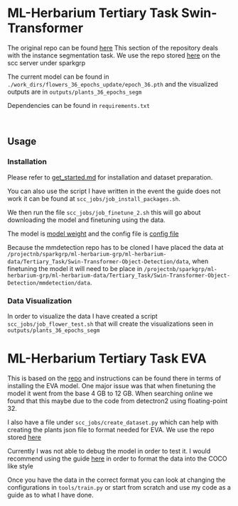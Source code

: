 # ML-Herbarium Tertiary Task Swin-Transformer

The original repo can be found [here](https://github.com/SwinTransformer/Swin-Transformer-Object-Detection)
This section of the repository deals with the instance segmentation task. We use the repo stored [here](/projectnb/sparkgrp/ml-herbarium-grp/ml-herbarium-data/Tertiary_Task/Swin-Transformer-Object-Detection/) on the scc server under sparkgrp

The current model can be found in `./work_dirs/flowers_36_epochs_update/epoch_36.pth` and the visualized outputs are in `outputs/plants_36_epochs_segm`

Dependencies can be found in `requirements.txt`

<br />

## Usage

### Installation

Please refer to [get_started.md](https://github.com/open-mmlab/mmdetection/blob/master/docs/en/get_started.md) for installation and dataset preparation.

You can also use the script I have written in the event the guide does not work it can be found at `scc_jobs/job_install_packages.sh`.

We then run the file `scc_jobs/job_finetune_2.sh` this will go about downloading the model and finetuning using the data.

The model is [model weight](https://github.com/SwinTransformer/storage/releases/download/v1.0.2/cascade_mask_rcnn_swin_small_patch4_window7.pth) and the config file is [config file](https://github.com/SwinTransformer/Swin-Transformer-Object-Detection/blob/master/configs/swin/cascade_mask_rcnn_swin_small_patch4_window7_mstrain_480-800_giou_4conv1f_adamw_3x_coco.py)

Because the mmdetection repo has to be cloned I have placed the data at `/projectnb/sparkgrp/ml-herbarium-grp/ml-herbarium-data/Tertiary_Task/Swin-Transformer-Object-Detection/data`, when finetuning the model it will need to be place in `/projectnb/sparkgrp/ml-herbarium-grp/ml-herbarium-data/Tertiary_Task/Swin-Transformer-Object-Detection/mmdetection/data`.

### Data Visualization

In order to visualize the data I have created a script `scc_jobs/job_flower_test.sh` that will create the visualizations seen in `outputs/plants_36_epochs_segm`




# ML-Herbarium Tertiary Task EVA

This is based on the [repo](https://github.com/baaivision/EVA/tree/master/EVA-01/det) and instructions can be found there in terms of installing the EVA model. One major issue was that when finetuning the model it went from the base 4 GB to 12 GB. When searching online we found that this maybe due to the code from detectron2 using floating-point 32.

I also have a file under `scc_jobs/create_dataset.py` which can help with creating the plants json file to format needed for EVA.
We use the repo stored [here](/projectnb/sparkgrp/ml-herbarium-grp/ml-herbarium-data/Tertiary_Task/EVA)

Currently I was not able to debug the model in order to test it. I would recommend using the guide [here](https://colab.research.google.com/drive/16jcaJoc6bCFAQ96jDe2HwtXj7BMD_-m5) in order to format the data into the COCO like style

Once you have the data in the correct format you can look at changing the configurations in `tools/train.py` or start from scratch and use my code as a guide as to what I have done.


